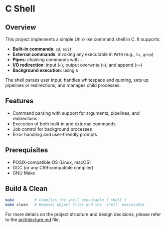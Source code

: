 # C Shell

## Overview
This project implements a simple Unix‑like command shell in C. It supports:

- **Built‑in commands**: `cd`, `exit`  
- **External commands**: invoking any executable in `PATH` (e.g., `ls`, `grep`)  
- **Pipes**: chaining commands with `|`  
- **I/O redirection**: input (`<`), output overwrite (`>`), and append (`>>`)  
- **Background execution**: using `&`  

The shell parses user input, handles whitespace and quoting, sets up pipelines or redirections, and manages child processes.

## Features
- Command parsing with support for arguments, pipelines, and redirections  
- Execution of both built‑in and external commands  
- Job control for background processes  
- Error handling and user‑friendly prompts  

## Prerequisites
- POSIX‑compatible OS (Linux, macOS)  
- GCC (or any C99‑compatible compiler)  
- GNU Make  

## Build & Clean
```bash
make         # Compiles the shell executable (`shell`)
make clean   # Removes object files and the `shell` executable
```

For more details on the project structure and design decisions, please refer to the [architecture.md](architecture.md) file.